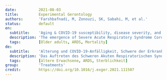 ```yaml
---
date:          2021-08-03
title:         Experimental Gerontology
authors:       'Farshbafnadi, M, Zonouzi, SK, Sabahi, M, et al.'
status:        default
en:
  subtitle:    'Aging & COVID-19 susceptibility, disease severity, and clinical outcomes: The role of entangled risk factors'
  description: 'The emergence of Severe Acute Respiratory Syndrome Corona Virus 2 (SARS-CoV-2) in late 2019 has been associated with a high rate of mortality and morbidity. It has been determined that the old population are not only at an increased risk for affliction with COVID-19 infection, but also atypical presentations, severe forms of the disease, and mortality are more common in this population. A plethora of mechanisms and risk factors contribute to the higher risk of infection in the old population. For instance, aging is associated with an increment in the expression of Angiotensin-Converting Enzyme-2 (ACE-2), the receptor for SARS-CoV-2 spike protein, which precipitates replication of the virus in the old population. On the other hand, immune dysregulation and changes in gut microbiota as a result of aging can contribute to the cytokine storm, one of the main indicators of disease severity. Decrement in sex steroids, especially in women, as well as growth hormone, both of which have crucial roles in immune regulation, is a key contributor to disease severity in old age. Senescence-associated oxidative stress and mitochondrial dysfunction in both pneumocytes and immune cells contribute to the severity of infection in an exacerbative manner. In addition, lifestyle-associated factors such as nutrition and physical activity, which are compromised in old age, are known as important factors in COVID-19 infection. Aging-associated comorbidities, especially cardiovascular diseases and diabetes mellitus, also put older adults at an increased risk of complications, and disease severity.'
  tags:        [Older adults, ARDS, Mortality]
de:
  subtitle:    'Alterung und COVID-19-Anfälligkeit, Schwere der Erkrankung und klinische Ergebnisse: Die Rolle des Zusammenwirkens verschiedener Risikofaktoren'
  description: 'Das Auftreten des Schweren Akuten Respiratorischen Syndroms Corona Virus 2 (SARS-CoV-2) Ende 2019 war mit einer hohen Mortalitäts- und Morbiditätsrate verbunden. Es wurde festgestellt, dass die ältere Bevölkerung nicht nur ein erhöhtes Risiko hat, an einer COVID-19-Infektion zu erkranken, sondern dass auch atypische Präsentationen, schwere Formen der Erkrankung und Mortalität in dieser Bevölkerungsgruppe häufiger auftreten. Eine Vielzahl von Mechanismen und Risikofaktoren tragen zum höheren Infektionsrisiko in der älteren Bevölkerung bei. So wird beispielsweise das Altern mit einer erhöhten Expression von Angiotensin-Converting Enzyme-2 (ACE-2), dem Rezeptor für das SARS-CoV-2-Spike-Protein, in Verbindung gebracht, was die Replikation des Virus in der alten Bevölkerung beschleunigt. Andererseits können eine Dysregulation des Immunsystems und Veränderungen der Darmmikrobiota als Folge des Alterns zum Zytokinsturm beitragen, einem der Hauptindikatoren für die Schwere der Erkrankung. Der Rückgang der Sexualsteroide, insbesondere bei Frauen, sowie des Wachstumshormons, die beide eine entscheidende Rolle bei der Immunregulation spielen, trägt wesentlich zur Schwere der Erkrankung im Alter bei. Seneszenz-assoziierter oxidativer Stress und mitochondriale Dysfunktion sowohl in Pneumozyten als auch in Immunzellen tragen auf exazerbative Weise zur Schwere der Infektion bei. Darüber hinaus sind lebensstilbedingte Faktoren wie Ernährung und körperliche Aktivität, die im Alter beeinträchtigt sind, als wichtige Faktoren für eine COVID-19-Infektion bekannt. Altersbedingte Komorbiditäten, insbesondere Herz-Kreislauf-Erkrankungen und Diabetes mellitus, setzen ältere Erwachsene ebenfalls einem erhöhten Risiko für Komplikationen und die Schwere der Erkrankung aus.' 
  tags:        [ältere Erwachsene, ARDS, Sterblichkeit]
group:         'Treatments'
credit:        https://doi.org/10.1016/j.exger.2021.111507
---
```

